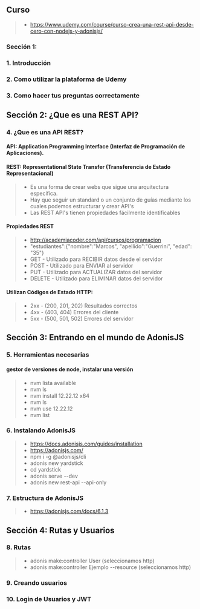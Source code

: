
## Curso
>- https://www.udemy.com/course/curso-crea-una-rest-api-desde-cero-con-nodejs-y-adonisjs/

### Sección 1:

### 1. Introducción

### 2. Como utilizar la plataforma de Udemy

### 3. Como hacer tus preguntas correctamente

## Sección 2: ¿Que es una REST API?

### 4. ¿Que es una API REST?
#### API: Application Programming Interface (Interfaz de Programación de Aplicaciones).

#### REST: Representational State Transfer (Transferencia de Estado Representacional)
>- Es una forma de crear webs que sigue una arquitectura especifica.
>- Hay que seguir un standard o un conjunto de guías mediante los cuales podemos estructurar y crear API's
>- Las REST API's tienen propiedades fácilmente identificables

#### Propiedades REST

>- http://academiacoder.com/api/cursos/programacion 
>- "estudiantes":{"nombre":"Marcos", "apellido":"Guerrini", "edad": "35"}
>- GET - Utilizado para RECIBIR datos desde el servidor
>- POST - Utilizado para ENVIAR al servidor
>- PUT - Utilizado para ACTUALIZAR datos del servidor
>- DELETE - Utilizado para ELIMINAR datos del servidor

#### Utilizan Códigos de Estado HTTP:
>- 2xx - (200, 201, 202) Resultados correctos
>- 4xx - (403, 404) Errores del cliente
>- 5xx - (500, 501, 502) Errores del servidor


## Sección 3: Entrando en el mundo de AdonisJS

### 5. Herramientas necesarias
#### gestor de versiones de node, instalar una versión
>- nvm lista available
>- nvm ls
>- nvm install 12.22.12 x64
>- nvm ls
>- nvm use 12.22.12
>- nvm list


### 6. Instalando AdonisJS
>- https://docs.adonisjs.com/guides/installation
>- https://adonisjs.com/
>- npm i -g @adonisjs/cli
>- adonis new yardstick
>- cd yardstick
>- adonis serve --dev
>- adonis new rest-api --api-only


### 7. Estructura de AdonisJS
>- https://adonisjs.com/docs/6.1.3

## Sección 4: Rutas y Usuarios

### 8. Rutas
>- adonis make:controller User (seleccionamos http)
>- adonis make:controller Ejemplo --resource (seleccionamos http)

### 9. Creando usuarios


### 10. Login de Usuarios y JWT


